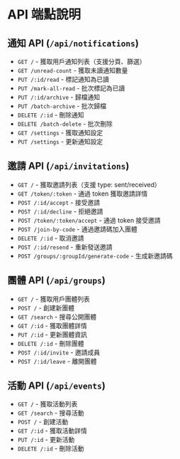 # API 端點說明

## 通知 API (`/api/notifications`)
- `GET /` - 獲取用戶通知列表（支援分頁、篩選）
- `GET /unread-count` - 獲取未讀通知數量
- `PUT /:id/read` - 標記通知為已讀
- `PUT /mark-all-read` - 批次標記為已讀
- `PUT /:id/archive` - 歸檔通知
- `PUT /batch-archive` - 批次歸檔
- `DELETE /:id` - 刪除通知
- `DELETE /batch-delete` - 批次刪除
- `GET /settings` - 獲取通知設定
- `PUT /settings` - 更新通知設定

## 邀請 API (`/api/invitations`)
- `GET /` - 獲取邀請列表（支援 type: sent/received）
- `GET /token/:token` - 通過 token 獲取邀請詳情
- `POST /:id/accept` - 接受邀請
- `POST /:id/decline` - 拒絕邀請
- `POST /token/:token/accept` - 通過 token 接受邀請
- `POST /join-by-code` - 通過邀請碼加入團體
- `DELETE /:id` - 取消邀請
- `POST /:id/resend` - 重新發送邀請
- `POST /groups/:groupId/generate-code` - 生成新邀請碼

## 團體 API (`/api/groups`)
- `GET /` - 獲取用戶團體列表
- `POST /` - 創建新團體
- `GET /search` - 搜尋公開團體
- `GET /:id` - 獲取團體詳情
- `PUT /:id` - 更新團體資訊
- `DELETE /:id` - 刪除團體
- `POST /:id/invite` - 邀請成員
- `POST /:id/leave` - 離開團體

## 活動 API (`/api/events`)
- `GET /` - 獲取活動列表
- `GET /search` - 搜尋活動
- `POST /` - 創建活動
- `GET /:id` - 獲取活動詳情
- `PUT /:id` - 更新活動
- `DELETE /:id` - 刪除活動